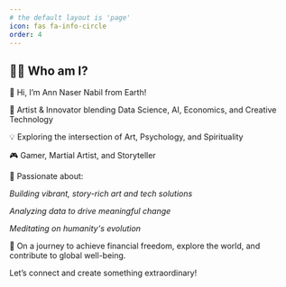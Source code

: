 ```yaml
---
# the default layout is 'page'
icon: fas fa-info-circle
order: 4
---
```



<h2 align="left">👩‍💻  Who am I?</h2>



👋 Hi, I’m Ann Naser Nabil from Earth!

🎨 Artist & Innovator blending Data Science, AI, Economics, and Creative Technology

💡 Exploring the intersection of Art, Psychology, and Spirituality

🎮 Gamer, Martial Artist, and Storyteller

🌟 Passionate about:

*Building vibrant, story-rich art and tech solutions*

*Analyzing data to drive meaningful change* 

*Meditating on humanity's evolution* 

🚀 On a journey to achieve financial freedom, explore the world, and contribute to global well-being.

Let’s connect and create something extraordinary!


